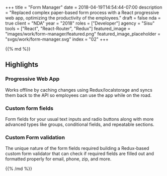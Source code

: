 +++
title = "Form Manager"
date = 2018-04-19T14:54:44-07:00
description = "Replaced complex paper-based form process with a React progressive web app, optimizing the productivity of the employees."
draft = false
nda = true
client = "NDA"
year = "2018"
roles = ["Developer"]
agency = "Sisu"
tools = ["React", "React-Router", "Redux"]
featured_image = "images/work/form-manager/featured.png"
featured_image_placeholder = "svgs/work/form-manager.svg"
index = "02"
+++

<div class="post__column markdown">
{{% md %}}

## Highlights

### Progressive Web App

Works offline by caching changes using Redux/localstorage and syncs them back to the API so employees can use the app while on the road.

### Custom form fields

Form fields for your usual text inputs and radio buttons along with more advanced types like groups, conditional fields, and repeatable sections.

### Custom Form validation

The unique nature of the form fields required building a Redux-based custom form validator that can check if required fields are filled out and formatted properly for email, phone, zip, and more.


{{% /md %}}
</div>
